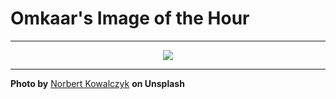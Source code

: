 # Omkaar's Image of the Hour

---

<div align="center">

<a href="https://unsplash.com/photos/abstract-blue-lines-on-a-dark-background-24R-2bFSImI">
  <img src="https://images.unsplash.com/photo-1753837738732-46691c8e923b?crop=entropy&cs=tinysrgb&fit=max&fm=jpg&ixid=M3w3NjA2Nzh8MHwxfHJhbmRvbXx8fHx8fHx8fDE3NTQzMzA0MDB8&ixlib=rb-4.1.0&q=80&w=1080" style="max-width:100%; height:auto;">
</a>



</div>

---

**Photo by** [Norbert Kowalczyk](https://unsplash.com/@norbertkowalczyk) **on Unsplash**
